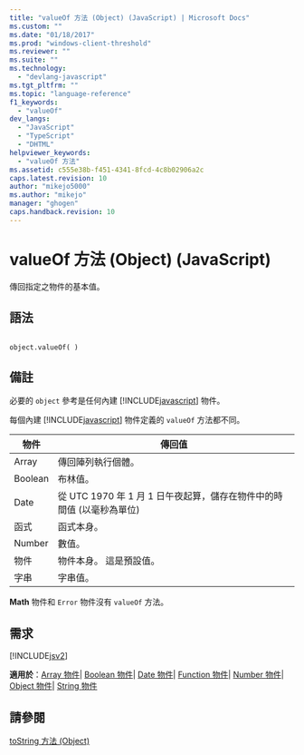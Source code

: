 ```yaml
---
title: "valueOf 方法 (Object) (JavaScript) | Microsoft Docs"
ms.custom: ""
ms.date: "01/18/2017"
ms.prod: "windows-client-threshold"
ms.reviewer: ""
ms.suite: ""
ms.technology: 
  - "devlang-javascript"
ms.tgt_pltfrm: ""
ms.topic: "language-reference"
f1_keywords: 
  - "valueOf"
dev_langs: 
  - "JavaScript"
  - "TypeScript"
  - "DHTML"
helpviewer_keywords: 
  - "valueOf 方法"
ms.assetid: c555e38b-f451-4341-8fcd-4c8b02906a2c
caps.latest.revision: 10
author: "mikejo5000"
ms.author: "mikejo"
manager: "ghogen"
caps.handback.revision: 10
---
```

# valueOf 方法 (Object) (JavaScript)
傳回指定之物件的基本值。  
  
## 語法  
  
```  
  
object.valueOf( )  
```  
  
## 備註  
 必要的 `object` 參考是任何內建 [!INCLUDE[javascript](../../javascript/includes/javascript-md.md)] 物件。  
  
 每個內建 [!INCLUDE[javascript](../../javascript/includes/javascript-md.md)] 物件定義的 `valueOf` 方法都不同。  
  
|物件|傳回值|  
|--------|---------|  
|Array|傳回陣列執行個體。|  
|Boolean|布林值。|  
|Date|從 UTC 1970 年 1 月 1 日午夜起算，儲存在物件中的時間值 \(以毫秒為單位\)|  
|函式|函式本身。|  
|Number|數值。|  
|物件|物件本身。  這是預設值。|  
|字串|字串值。|  
  
 **Math** 物件和 `Error` 物件沒有 `valueOf` 方法。  
  
## 需求  
 [!INCLUDE[jsv2](../../javascript/reference/includes/jsv2-md.md)]  
  
 **適用於**：[Array 物件](../../javascript/reference/array-object-javascript.md)&#124; [Boolean 物件](../../javascript/reference/boolean-object-javascript.md)&#124; [Date 物件](../../javascript/reference/date-object-javascript.md)&#124; [Function 物件](../../javascript/reference/function-object-javascript.md)&#124; [Number 物件](../../javascript/reference/number-object-javascript.md)&#124; [Object 物件](../../javascript/reference/object-object-javascript.md)&#124; [String 物件](../../javascript/reference/string-object-javascript.md)  
  
## 請參閱  
 [toString 方法 \(Object\)](../../javascript/reference/tostring-method-object-javascript.md)